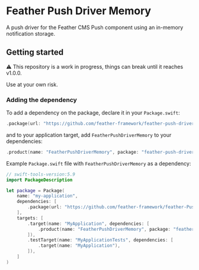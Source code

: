 # Feather Push Driver Memory

A push driver for the Feather CMS Push component using an in-memory notification storage.

## Getting started

⚠️ This repository is a work in progress, things can break until it reaches v1.0.0. 

Use at your own risk.

### Adding the dependency

To add a dependency on the package, declare it in your `Package.swift`:

```swift
.package(url: "https://github.com/feather-framework/feather-push-driver-memory", .upToNextMinor(from: "0.2.0")),
```

and to your application target, add `FeatherPushDriverMemory` to your dependencies:

```swift
.product(name: "FeatherPushDriverMemory", package: "feather-push-driver-memory")
```

Example `Package.swift` file with `FeatherPushDriverMemory` as a dependency:

```swift
// swift-tools-version:5.9
import PackageDescription

let package = Package(
    name: "my-application",
    dependencies: [
        .package(url: "https://github.com/feather-framework/feather-Push-driver-memory", .upToNextMinor(from: "0.2.0")),
    ],
    targets: [
        .target(name: "MyApplication", dependencies: [
            .product(name: "FeatherPushDriverMemory", package: "feather-Push-driver-memory")
        ]),
        .testTarget(name: "MyApplicationTests", dependencies: [
            .target(name: "MyApplication"),
        ]),
    ]
)
```
